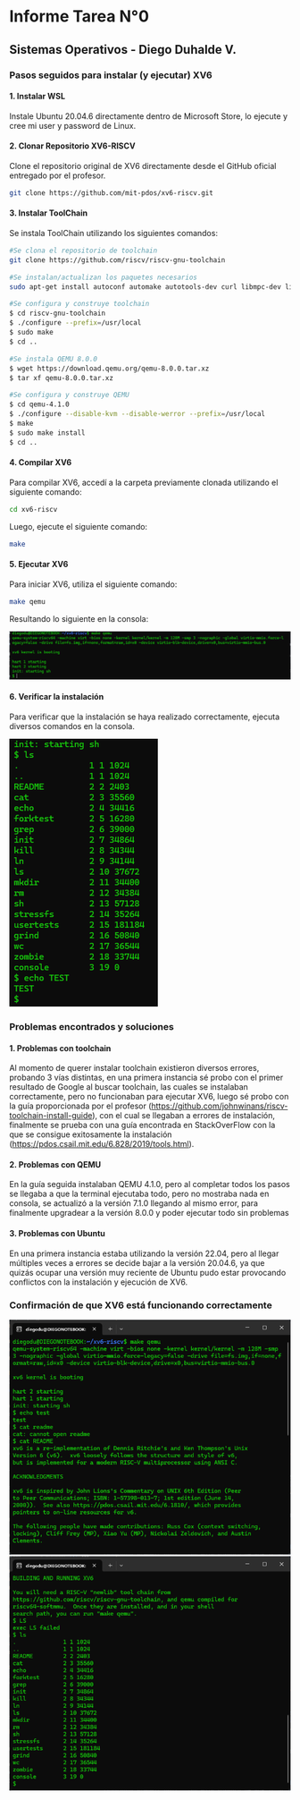 # Informe Tarea N°0
## Sistemas Operativos - Diego Duhalde V.

### Pasos seguidos para instalar (y ejecutar) XV6
#### 1. Instalar WSL
Instale Ubuntu 20.04.6 directamente dentro de Microsoft Store, lo ejecute y cree mi user y password de Linux.

#### 2. Clonar Repositorio XV6-RISCV
Clone el repositorio original de XV6 directamente desde el GitHub oficial entregado por el profesor.

```bash
git clone https://github.com/mit-pdos/xv6-riscv.git
```

#### 3. Instalar ToolChain
Se instala ToolChain utilizando los siguientes comandos:

```bash
#Se clona el repositorio de toolchain
git clone https://github.com/riscv/riscv-gnu-toolchain
```
```bash
#Se instalan/actualizan los paquetes necesarios
sudo apt-get install autoconf automake autotools-dev curl libmpc-dev libmpfr-dev libgmp-dev gawk build-essential bison flex texinfo gperf libtool patchutils bc zlib1g-dev libexpat-dev
```
```bash
#Se configura y construye toolchain
$ cd riscv-gnu-toolchain
$ ./configure --prefix=/usr/local
$ sudo make
$ cd ..
```
```bash
#Se instala QEMU 8.0.0
$ wget https://download.qemu.org/qemu-8.0.0.tar.xz
$ tar xf qemu-8.0.0.tar.xz
```
```bash
#Se configura y construye QEMU
$ cd qemu-4.1.0
$ ./configure --disable-kvm --disable-werror --prefix=/usr/local
$ make
$ sudo make install
$ cd ..
```

#### 4. Compilar XV6
Para compilar XV6, accedí a la carpeta previamente clonada utilizando el siguiente comando:

```bash
cd xv6-riscv
```

Luego, ejecute el siguiente comando:

```bash
make
```
#### 5. Ejecutar XV6
Para iniciar XV6, utiliza el siguiente comando:

```bash
make qemu
```
Resultando lo siguiente en la consola:

![alt text](image.png)

#### 6. Verificar la instalación
Para verificar que la instalación se haya realizado correctamente, ejecuta diversos comandos en la consola.

![alt text](image-1.png)

### Problemas encontrados y soluciones

#### 1. Problemas con toolchain
Al momento de querer instalar toolchain existieron diversos errores, probando 3 vías distintas, en una primera instancia sé probo con el primer resultado de Google al buscar toolchain, las cuales se instalaban correctamente, pero no funcionaban para ejecutar XV6, luego sé probo con la guía proporcionada por el profesor (https://github.com/johnwinans/riscv-toolchain-install-guide), con el cual se llegaban a errores de instalación, finalmente se prueba con una guía encontrada en StackOverFlow con la que se consigue exitosamente la instalación (https://pdos.csail.mit.edu/6.828/2019/tools.html).

#### 2. Problemas con QEMU
En la guía seguida instalaban QEMU 4.1.0, pero al completar todos los pasos se llegaba a que la terminal ejecutaba todo, pero no mostraba nada en consola, se actualizó a la versión 7.1.0 llegando al mismo error, para finalmente upgradear a la versión 8.0.0 y poder ejecutar todo sin problemas

#### 3. Problemas con Ubuntu
En una primera instancia estaba utilizando la versión 22.04, pero al llegar múltiples veces a errores se decide bajar a la versión 20.04.6, ya que quizás ocupar una versión muy reciente de Ubuntu pudo estar provocando conflictos con la instalación y ejecución de XV6.

### Confirmación de que XV6 está funcionando correctamente
![alt text](image-2.png) 
![alt text](image-3.png)